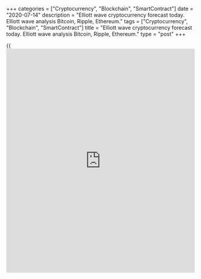 +++
categories = ["Cryptocurrency", "Blockchain", "SmartContract"]
date = "2020-07-14"
description = "Elliott wave cryptocurrency forecast today. Elliott wave analysis Bitcoin, Ripple, Ethereum."
tags = ["Cryptocurrency", "Blockchain", "SmartContract"]
title = "Elliott wave cryptocurrency forecast today. Elliott wave analysis Bitcoin, Ripple, Ethereum."
type = "post"
+++

{{<iframe id="large-banner" src="https://www.bounty.group/#slide=24.0" width="100%" height="600" scrolling="no" style="border: 0px solid rgb(216, 221, 230); border-radius: 3px;">}}

July 14, 2020

July 14, 2020

Elliott wave [daily](https://www.fintecher.org/2020/03/03/forex-trading-daily-strategy/) forecast for Bitcoin, Ripple and EthereumRoman Onegin

## Elliott wave forecast for BTCUSD, ETHUSD, XRPUSD for today

###  **Elliott wave[BTCUSD][1] analysis**

 **![LiteForex: Elliott wave cryptocurrency forecast today. Elliott wave
analysis Bitcoin, Ripple, Ethereum.][2]**

The long-term corrective wave [4] has completed. It is composed of sub-
waves (W)-(X)-(Y), the sub-waves (W) and (X) are simple zigzags. Wave
(Y) is a double bearish zigzag. Next, there was an upward impulse wave
(1). The market is now moving down in the down corrective wave (2) that
may complete as a simple zigzag a-b-c. The price is likely to continue
declining to a level of 9044. Next the market should turn up and start
rising in a new uptrend.

* * *

###  **Elliott wave[XRPUSD][3] analysis**

 **![LiteForex: Elliott wave cryptocurrency forecast today. Elliott wave
analysis Bitcoin, Ripple, Ethereum.][4]**

The down corrective wave (B) is likely to have completed as a double
zigzag. The market is now moving up in the impulse wave (C). There is
likely to be developing the bullish impulse 3, where the first two sub-
waves [1] and [2] have completed, and the impulse wave [3] is still
developing. The market should be declining in the corrective wave (4) in
the near future, next, the price should be rising in wave (5).

* * *

###  **Elliott wave[ETHUSD][5] analysis**

 **![LiteForex: Elliott wave cryptocurrency forecast today. Elliott wave
analysis Bitcoin, Ripple, Ethereum.][6]**

The first four sub-waves of the upward impulse wave A, waves
(1)-(2)-(3)-(4), have completed. There is now forming the final wave (5)
as a bullish impulse made of the sub-waves [1]-[2]-[3]-[4]-[5]. The
corrective wave [4] is likely to complete as a simple down zigzag
(a)-(b)-(c). After this correction completes, the price could start
rising in the final wave [5], as it is outlined in the chart.

* * *

P.S. Did you like my article? Share it in social networks: it will be
the best “thank you" :)

Ask me questions and comment below. I’ll be glad to answer your
questions and give necessary explanations.

 **Useful links:**

  * I recommend trying to trade with a reliable broker [here][7]. The system allows you to trade by yourself or copy successful traders from all across the globe.
  * Use my promo-code BLOG for getting deposit bonus 50% on LiteForex platform. Just enter this code in the appropriate field while [depositing][8] your trading account.
  * Telegram channel with high-quality analytics, Forex reviews, training articles, and other useful things for traders <t.me/liteforex>

![Elliott wave [daily](https://www.fintecher.org/2020/03/03/forex-trading-daily-strategy/) forecast for Bitcoin, Ripple and Ethereum][9]

The content of this article reflects the author’s opinion and does not
necessarily reflect the official position of LiteForex. The material
published on this page is provided for informational purposes only and
should not be considered as the provision of investment advice for the
purposes of Directive 2004/39/EC.

Rate this article:

{{value}}

( {{count}} {{title}} )

   1. my.liteforex.com/trading/chart?symbol=BTCUSD
   2. cdn.liteforex.com/cache/uploads/blog_post/wave-analysis-crypto/14-07-2020/BTCUSDH2.png?w=30&s=3723d85084ca963380cb86b2350af5b7
   3. my.liteforex.com/trading/chart?symbol=XRPUSD
   4. cdn.liteforex.com/cache/uploads/blog_post/wave-analysis-crypto/14-07-2020/XRPUSDH2.png?w=30&s=fd3de53003e22407b9f0026c88180e16
   5. my.liteforex.com/trading/chart?symbol=ETHUSD
   6. cdn.liteforex.com/cache/uploads/blog_post/wave-analysis-crypto/14-07-2020/ETHUSDH2.png?w=30&s=8a708e1686753a1c9c44e8ac4687c4e9
   7. my.liteforex.com/?category=analysts-opinions&slug=elliott-wave-[daily](https://www.fintecher.org/2020/03/03/forex-trading-daily-strategy/)-forecast-for-[bitcoin](https://www.letsplayfx.com/blog/forex-for-bitcoin/)-ripple-and-[Ethereum](https://www.playgroundfx.com/blog/the-creator-of-ethereum/)-2020-07-14&openPopup=%2Fregistration%2Fpopup&utm_source=blog&utm_medium=article&utm_campaign=bonus
   8. my.liteforex.com/deposit/?category=analysts-opinions&slug=elliott-wave-[daily](https://www.fintecher.org/2020/03/03/forex-trading-daily-strategy/)-forecast-for-[bitcoin](https://www.letsplayfx.com/blog/forex-for-bitcoin/)-ripple-and-[Ethereum](https://www.playgroundfx.com/blog/the-creator-of-ethereum/)-2020-07-14&promo_code=BLOG&utm_source=blog&utm_medium=article&utm_campaign=bonus
   9. cdn.liteforex.com/cache/uploads/blog_post/wave-analysis-crypto/14-07-2020/[BTC](https://www.playgroundfx.com/blog/who-is-the-creator-of-bitcoin/)-eth-xrp-14-07-2020-wave-analysis.jpg?q=75&w=1000&s=e18cdd0d03b8292f58f21b91685b4361
